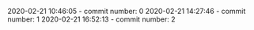 2020-02-21 10:46:05 - commit number: 0
2020-02-21 14:27:46 - commit number: 1
2020-02-21 16:52:13 - commit number: 2
